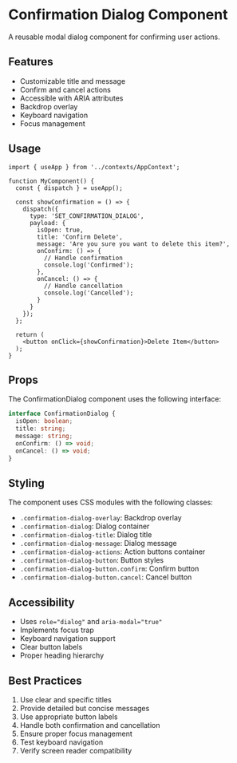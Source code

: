 # Confirmation Dialog Component

A reusable modal dialog component for confirming user actions.

## Features

- Customizable title and message
- Confirm and cancel actions
- Accessible with ARIA attributes
- Backdrop overlay
- Keyboard navigation
- Focus management

## Usage

```tsx
import { useApp } from '../contexts/AppContext';

function MyComponent() {
  const { dispatch } = useApp();

  const showConfirmation = () => {
    dispatch({
      type: 'SET_CONFIRMATION_DIALOG',
      payload: {
        isOpen: true,
        title: 'Confirm Delete',
        message: 'Are you sure you want to delete this item?',
        onConfirm: () => {
          // Handle confirmation
          console.log('Confirmed');
        },
        onCancel: () => {
          // Handle cancellation
          console.log('Cancelled');
        }
      }
    });
  };

  return (
    <button onClick={showConfirmation}>Delete Item</button>
  );
}
```

## Props

The ConfirmationDialog component uses the following interface:

```typescript
interface ConfirmationDialog {
  isOpen: boolean;
  title: string;
  message: string;
  onConfirm: () => void;
  onCancel: () => void;
}
```

## Styling

The component uses CSS modules with the following classes:

- `.confirmation-dialog-overlay`: Backdrop overlay
- `.confirmation-dialog`: Dialog container
- `.confirmation-dialog-title`: Dialog title
- `.confirmation-dialog-message`: Dialog message
- `.confirmation-dialog-actions`: Action buttons container
- `.confirmation-dialog-button`: Button styles
- `.confirmation-dialog-button.confirm`: Confirm button
- `.confirmation-dialog-button.cancel`: Cancel button

## Accessibility

- Uses `role="dialog"` and `aria-modal="true"`
- Implements focus trap
- Keyboard navigation support
- Clear button labels
- Proper heading hierarchy

## Best Practices

1. Use clear and specific titles
2. Provide detailed but concise messages
3. Use appropriate button labels
4. Handle both confirmation and cancellation
5. Ensure proper focus management
6. Test keyboard navigation
7. Verify screen reader compatibility 